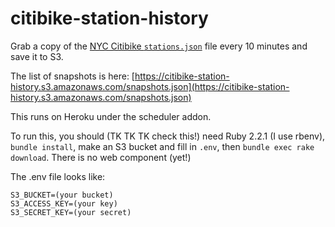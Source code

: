 # citibike-station-history

Grab a copy of the [NYC Citibike `stations.json`](https://member.citibikenyc.com/data/stations.json) file every 10 minutes and save it to S3.

The list of snapshots is here: [https://citibike-station-history.s3.amazonaws.com/snapshots.json](https://citibike-station-history.s3.amazonaws.com/snapshots.json)

This runs on Heroku under the scheduler addon.

To run this, you should (TK TK TK check this!) need Ruby 2.2.1 (I use rbenv), `bundle install`, make an S3 bucket and fill in `.env`, then `bundle exec rake download`. There is no web component (yet!)

The .env file looks like:

	S3_BUCKET=(your bucket)
	S3_ACCESS_KEY=(your key)
	S3_SECRET_KEY=(your secret)
